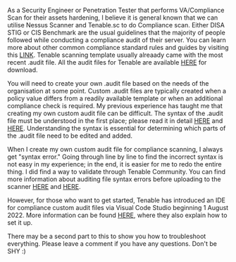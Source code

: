 As a Security Engineer or Penetration Tester that performs VA/Compliance Scan for their assets hardening, I believe it is general known that we can utilise Nessus Scanner and Tenable.sc to do Compliance scan.
Either DISA STIG or CIS Benchmark are the usual guidelines that the majority of people followed while conducting a compliance audit of their server. You can learn more about other common compliance standard rules and guides by visiting this [LINK](https://docs.tenable.com/nessus/compliancechecksreference/Content/ComplianceStandards.htm).
Tenable scanning template usually alreaady came with the most recent .audit file. All the audit files for Tenable are available [HERE](https://www.tenable.com/audits) for download.

You will need to create your own .audit file based on the needs of the organisation at some point. Custom .audit files are typically created when a policy value differs from a readily available template or when an additional compliance check is required.
My previous experience has taught me that creating my own custom audit file can be difficult. The syntax of the .audit file must be understood in the first place; please read it in detail [HERE](https://docs.tenable.com/nessus/compliancechecksreference/Content/PDF/NessusComplianceChecksReference.pdf) and [HERE](https://docs.tenable.com/nessus/compliancechecksreference/Content/ComplianceCheckTypes.htm). 
Understanding the syntax is essential for determining which parts of the .audit file need to be edited and added.

When I create my own custom audit file for compliance scanning, I always get "syntax error." Going through line by line to find the incorrect syntax is not easy in my experience; in the end, it is easier for me to redo the entire thing.
I did find a way to validate through Tenable Community. You can find more information about auditing file syntax errors before uploading to the scanner [HERE](https://community.tenable.com/s/question/0D53a00007StplcCAB/how-to-validate-audit-file-syntax) and [HERE](https://community.tenable.com/s/article/How-do-I-know-if-my-audit-file-is-actually-checking-files).

However, for those who want to get started, Tenable has introduced an IDE for compliance custom audit files via Visual Code Studio beginning 1 August 2022.
More information can be found [HERE](https://community.tenable.com/s/article/Tenable-AuditLang-Extension-for-Visual-Studio-Code), where they also explain how to set it up.

There may be a second part to this to show you how to troubleshoot everything. Please leave a comment if you have any questions. Don't be SHY :)

